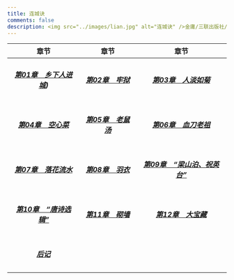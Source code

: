 ```yaml
---
title: 连城诀
comments: false
description: <img src="../images/lian.jpg" alt="连城诀" />金庸/三联出版社/1980版<br /><span id="busuanzi_container_page_pv">大侠留步 <span id="busuanzi_value_page_pv"></span> 回</span>
---
```


|章节|章节|章节|
|:-:|:-:|:-:|
|<h5>[第01章　乡下人进城](/book/lian/01.html))</h5>|<h5>[第02章　牢狱](/book/lian/02.html)</h5>|<h5>[第03章　人淡如菊](/book/lian/03.html)</h5>|
|<h5>[第04章　空心菜](/book/lian/04.html)</h5>|<h5>[第05章　老鼠汤](/book/lian/05.html)</h5>|<h5>[第06章　血刀老祖](/book/lian/06.html)</h5>|
|<h5>[第07章　落花流水](/book/lian/07.html)</h5>|<h5>[第08章　羽衣](/book/lian/08.html)</h5>|<h5>[第09章　“梁山泊、祝英台”](/book/lian/09.html)</h5>|
|<h5>[第10章　“唐诗选辑”](/book/lian/10.html)</h5>|<h5>[第11章　砌墙](/book/lian/11.html)</h5>|<h5>[第12章　大宝藏](/book/lian/12.html)</h5>|
|<h5>[后记](/book/lian/13.html)</h5>|||